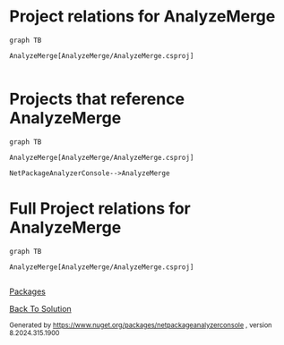
# Project relations for AnalyzeMerge

```mermaid
graph TB    

AnalyzeMerge[AnalyzeMerge/AnalyzeMerge.csproj]


```


# Projects that reference AnalyzeMerge
```mermaid
graph TB

AnalyzeMerge[AnalyzeMerge/AnalyzeMerge.csproj]

NetPackageAnalyzerConsole-->AnalyzeMerge

```


# Full Project relations for AnalyzeMerge

```mermaid
graph TB

AnalyzeMerge[AnalyzeMerge/AnalyzeMerge.csproj]


```


[Packages](Packages.md)


[Back To Solution](../../ProjectRelation.md)

<small>Generated  by https://www.nuget.org/packages/netpackageanalyzerconsole , version 8.2024.315.1900</small>

